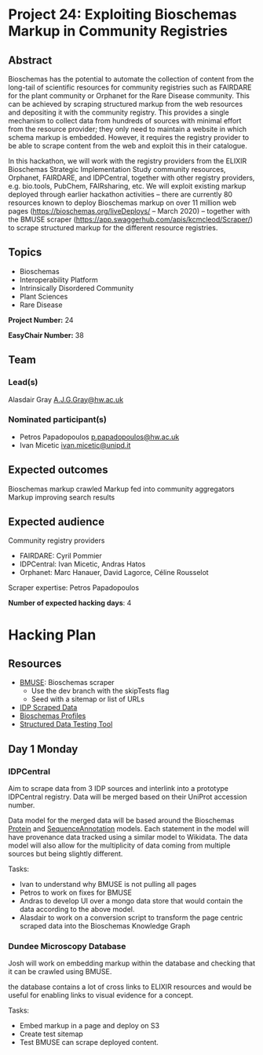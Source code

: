 # Project 24: Exploiting Bioschemas Markup in Community Registries

## Abstract

Bioschemas has the potential to automate the collection of content from the long-tail of scientific resources for community registries such as FAIRDARE for the plant community or Orphanet for the Rare Disease community. This can be achieved by scraping structured markup from the web resources and depositing it with the community registry. This provides a single mechanism to collect data from hundreds of sources with minimal effort from the resource provider; they only need to maintain a website in which schema markup is embedded. However, it requires the registry provider to be able to scrape content from the web and exploit this in their catalogue.

In this hackathon, we will work with the registry providers from the ELIXIR Bioschemas Strategic Implementation Study community resources, Orphanet, FAIRDARE, and IDPCentral, together with other registry providers, e.g. bio.tools, PubChem, FAIRsharing, etc. We will exploit existing markup deployed through earlier hackathon activities – there are currently 80 resources known to deploy Bioschemas markup on over 11 million web pages (https://bioschemas.org/liveDeploys/ – March 2020) – together with the BMUSE scraper (https://app.swaggerhub.com/apis/kcmcleod/Scraper/) to scrape structured markup for the different resource registries.

## Topics

- Bioschemas
- Interoperability Platform
- Intrinsically Disordered Community
- Plant Sciences
- Rare Disease

**Project Number:** 24



**EasyChair Number:** 38

## Team

### Lead(s)

Alasdair Gray A.J.G.Gray@hw.ac.uk

### Nominated participant(s)

- Petros Papadopoulos <p.papadopoulos@hw.ac.uk>
- Ivan Micetic <ivan.micetic@unipd.it>

## Expected outcomes

Bioschemas markup crawled
 Markup fed into community aggregators
 Markup improving search results

## Expected audience

Community registry providers
 - FAIRDARE: Cyril Pommier
 - IDPCentral: Ivan Micetic, Andras Hatos
 - Orphanet: Marc Hanauer, David Lagorce, Céline Rousselot
 
 Scraper expertise: Petros Papadopoulos

**Number of expected hacking days**: 4

# Hacking Plan

## Resources

- [BMUSE](https://github.com/HW-SWeL/BMUSE/tree/dev): Bioschemas scraper
  - Use the dev branch with the skipTests flag
  - Seed with a sitemap or list of URLs
- [IDP Scraped Data](https://drive.google.com/drive/folders/1OdzERm1ZNBhCTrNGLXvQILRON4OA7Qj0?usp=sharing)
- [Bioschemas Profiles](https://bioschemas.org/profiles/)
- [Structured Data Testing Tool](https://search.google.com/structured-data/testing-tool)

## Day 1 Monday

### IDPCentral

Aim to scrape data from 3 IDP sources and interlink into a prototype IDPCentral registry. Data will be merged based on their UniProt accession number.

Data model for the merged data will be based around the Bioschemas [Protein](https://bioschemas.org/profiles/Protein) and [SequenceAnnotation](https://bioschemas.org/SequenceAnnotation) models. Each statement in the model will have provenance data tracked using a similar model to Wikidata. The data model will also allow for the multiplicity of data coming from multiple sources but being slightly different.

Tasks:
- Ivan to understand why BMUSE is not pulling all pages
- Petros to work on fixes for BMUSE
- Andras to develop UI over a mongo data store that would contain the data according to the above model.
- Alasdair to work on a conversion script to transform the page centric scraped data into the Bioschemas Knowledge Graph

### Dundee Microscopy Database

Josh will work on embedding markup within the database and checking that it can be crawled using BMUSE.

the database contains a lot of cross links to ELIXIR resources and would be useful for enabling links to visual evidence for a concept.

Tasks:
- Embed markup in a page and deploy on S3
- Create test sitemap
- Test BMUSE can scrape deployed content.
